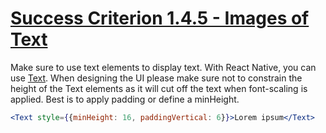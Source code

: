# [Success Criterion 1.4.5 - Images of Text](https://www.w3.org/WAI/WCAG21/Understanding/images-of-text.html)

Make sure to use text elements to display text. With React Native, you can use [Text](https://reactnative.dev/docs/text). When designing the UI please make sure not to constrain the height of the Text elements as it will cut off the text when font-scaling is applied. Best is to apply padding or define a minHeight.

```jsx
<Text style={{minHeight: 16, paddingVertical: 6}}>Lorem ipsum</Text>
```
